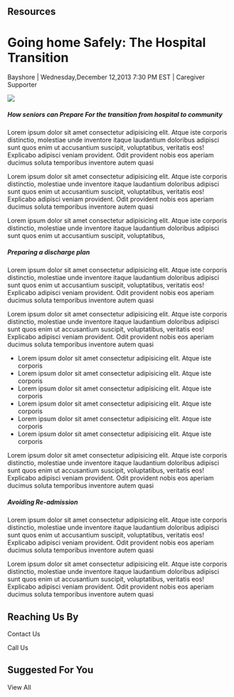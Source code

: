 Resources
---------

Going home Safely: The Hospital Transition
==========================================

Bayshore | Wednesday,December 12,2013 7:30 PM EST | Caregiver Supporter

![](assets/images/personal-care-service.jpg)

##### How seniors can Prepare For the transition from hospital to community

Lorem ipsum dolor sit amet consectetur adipisicing elit. Atque iste corporis distinctio, molestiae unde inventore itaque laudantium doloribus adipisci sunt quos enim ut accusantium suscipit, voluptatibus, veritatis eos! Explicabo adipisci veniam provident. Odit provident nobis eos aperiam ducimus soluta temporibus inventore autem quasi

Lorem ipsum dolor sit amet consectetur adipisicing elit. Atque iste corporis distinctio, molestiae unde inventore itaque laudantium doloribus adipisci sunt quos enim ut accusantium suscipit, voluptatibus, veritatis eos! Explicabo adipisci veniam provident. Odit provident nobis eos aperiam ducimus soluta temporibus inventore autem quasi

Lorem ipsum dolor sit amet consectetur adipisicing elit. Atque iste corporis distinctio, molestiae unde inventore itaque laudantium doloribus adipisci sunt quos enim ut accusantium suscipit, voluptatibus,

##### Preparing a discharge plan

Lorem ipsum dolor sit amet consectetur adipisicing elit. Atque iste corporis distinctio, molestiae unde inventore itaque laudantium doloribus adipisci sunt quos enim ut accusantium suscipit, voluptatibus, veritatis eos! Explicabo adipisci veniam provident. Odit provident nobis eos aperiam ducimus soluta temporibus inventore autem quasi

Lorem ipsum dolor sit amet consectetur adipisicing elit. Atque iste corporis distinctio, molestiae unde inventore itaque laudantium doloribus adipisci sunt quos enim ut accusantium suscipit, voluptatibus, veritatis eos! Explicabo adipisci veniam provident. Odit provident nobis eos aperiam ducimus soluta temporibus inventore autem quasi

*   Lorem ipsum dolor sit amet consectetur adipisicing elit. Atque iste corporis
*   Lorem ipsum dolor sit amet consectetur adipisicing elit. Atque iste corporis
*   Lorem ipsum dolor sit amet consectetur adipisicing elit. Atque iste corporis
*   Lorem ipsum dolor sit amet consectetur adipisicing elit. Atque iste corporis
*   Lorem ipsum dolor sit amet consectetur adipisicing elit. Atque iste corporis
*   Lorem ipsum dolor sit amet consectetur adipisicing elit. Atque iste corporis

Lorem ipsum dolor sit amet consectetur adipisicing elit. Atque iste corporis distinctio, molestiae unde inventore itaque laudantium doloribus adipisci sunt quos enim ut accusantium suscipit, voluptatibus, veritatis eos! Explicabo adipisci veniam provident. Odit provident nobis eos aperiam ducimus soluta temporibus inventore autem quasi

##### Avoiding Re-admission

Lorem ipsum dolor sit amet consectetur adipisicing elit. Atque iste corporis distinctio, molestiae unde inventore itaque laudantium doloribus adipisci sunt quos enim ut accusantium suscipit, voluptatibus, veritatis eos! Explicabo adipisci veniam provident. Odit provident nobis eos aperiam ducimus soluta temporibus inventore autem quasi

Lorem ipsum dolor sit amet consectetur adipisicing elit. Atque iste corporis distinctio, molestiae unde inventore itaque laudantium doloribus adipisci sunt quos enim ut accusantium suscipit, voluptatibus, veritatis eos! Explicabo adipisci veniam provident. Odit provident nobis eos aperiam ducimus soluta temporibus inventore autem quasi

Reaching Us By
--------------

Contact Us

Call Us

Suggested For You
-----------------

View All